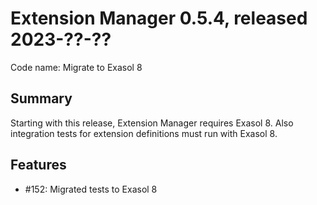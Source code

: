 # Extension Manager 0.5.4, released 2023-??-??

Code name: Migrate to Exasol 8

## Summary

Starting with this release, Extension Manager requires Exasol 8. Also integration tests for extension definitions must run with Exasol 8.

## Features

* #152: Migrated tests to Exasol 8
